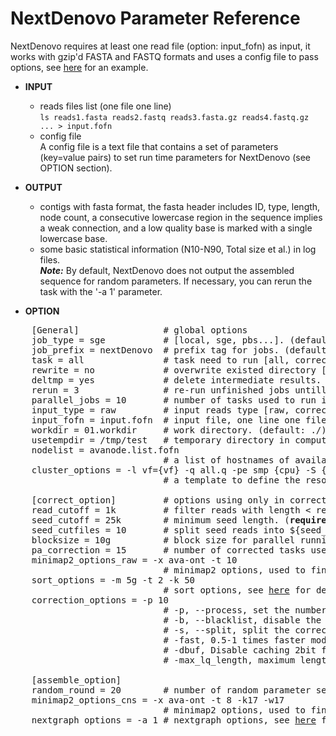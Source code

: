 # NextDenovo Parameter Reference

NextDenovo requires at least one read file (option: input_fofn) as input, it works with gzip'd FASTA and FASTQ formats and uses a config file to pass options, see [here](./run.cfg) for an example.

* **INPUT**    
    - reads files list (one file one line)  
    `ls reads1.fasta reads2.fastq reads3.fasta.gz reads4.fastq.gz ... > input.fofn`
    - config file   
    A config file is a text file that contains a set of parameters (key=value pairs) to set run time parameters for NextDenovo (see OPTION section).

* **OUTPUT**    
	- contigs with fasta format, the fasta header includes ID, type, length, node count, a consecutive lowercase region in the sequence implies a weak connection, and a low quality base is marked with a single lowercase base.
	- some basic statistical information (N10-N90, Total size et al.) in log files.  
	***Note:*** By default, NextDenovo does not output the assembled sequence for random parameters. If necessary, you can rerun the task with the '-a 1' parameter.

* **OPTION** 
<pre>
	[General]                # global options
	job_type = sge           # [local, sge, pbs...]. (default: sge)
	job_prefix = nextDenovo  # prefix tag for jobs. (default: nextDenovo)
	task = all               # task need to run [all, correct or assemble]. (default: all)
	rewrite = no             # overwrite existed directory [yes, no]. (default: no)
	deltmp = yes             # delete intermediate results. (default: yes)
	rerun = 3                # re-run unfinished jobs untill finished or reached ${rerun} loops, 0=no. (default: 3)
	parallel_jobs = 10       # number of tasks used to run in parallel. (default: 10)
	input_type = raw         # input reads type [raw, corrected]. (default: raw)
	input_fofn = input.fofn  # input file, one line one file. (<b>required</b>)
	workdir = 01.workdir     # work directory. (default: ./)
	usetempdir = /tmp/test   # temporary directory in compute nodes to avoid high IO wait. (default: no)
	nodelist = avanode.list.fofn
	                         # a list of hostnames of available nodes, one node one line, used with usetempdir for non-sge job_type.
	cluster_options = -l vf={vf} -q all.q -pe smp {cpu} -S {bash} -w n
	                         # a template to define the resource requirements for each job, which will pass to <a href="https://github.com/pygridtools/drmaa-python/wiki/FAQ">DRMAA</a> as the nativeSpecification field.

	[correct_option]         # options using only in corrected step.
	read_cutoff = 1k         # filter reads with length < read_cutoff. (default: 1k)
	seed_cutoff = 25k        # minimum seed length. (<b>required</b>)
	seed_cutfiles = 10       # split seed reads into ${seed_cutfiles} subfiles. (default: ${pa_correction})
	blocksize = 10g          # block size for parallel running. (default: 10g)
	pa_correction = 15       # number of corrected tasks used to run in parallel. (default: 15)
	minimap2_options_raw = -x ava-ont -t 10   
	                         # minimap2 options, used to find overlaps between raw reads and set PacBio/Nanopore read overlap, see <a href="./UTILITY.md/#minimap2-nd">here</a> for details. (<b>required</b>)
	sort_options = -m 5g -t 2 -k 50   
	                         # sort options, see <a href="./UTILITY.md/#ovl_sort">here</a> for details.  
	correction_options = -p 10            
	                         # -p, --process, set the number of processes used for correcting. (default: 10)
	                         # -b, --blacklist, disable the filter step and increase more corrected data.
	                         # -s, --split, split the corrected seed with un-corrected regions. (default: False)
	                         # -fast, 0.5-1 times faster mode with a little lower accuracy. (default: False)
	                         # -dbuf, Disable caching 2bit files and reduce ~TOTAL_INPUT_BASES/4 bytes of memory usage. (default:False)
	                         # -max_lq_length, maximum length of a continuous low quality region in a corrected seed, larger max_lq_length will produce more corrected data with lower accuracy. (default: auto [pb/1k, ont/10k])

	[assemble_option]
	random_round = 20        # number of random parameter sets. (default: 10)
	minimap2_options_cns = -x ava-ont -t 8 -k17 -w17 
	                         # minimap2 options, used to find overlaps between corrected reads. (default: -k17 -w17)
	nextgraph_options = -a 1 # nextgraph options, see <a href="./UTILITY.md/#nextgraph">here</a> for details.
</pre>

